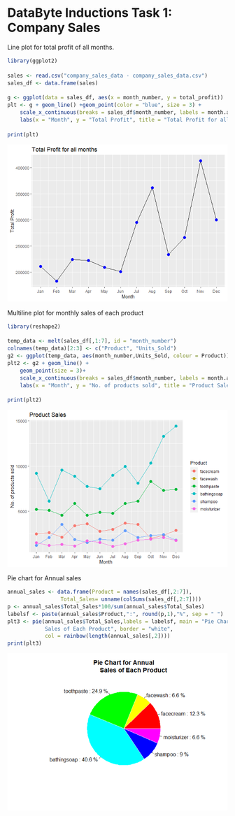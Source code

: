 DataByte Inductions Task 1: Company Sales
================

Line plot for total profit of all months.
``` r
library(ggplot2)

sales <- read.csv("company_sales_data - company_sales_data.csv")
sales_df <- data.frame(sales)

g <- ggplot(data = sales_df, aes(x = month_number, y = total_profit))
plt <- g + geom_line() +geom_point(color = "blue", size = 3) +
    scale_x_continuous(breaks = sales_df$month_number, labels = month.abb) +
    labs(x = "Month", y = "Total Profit", title = "Total Profit for all months")
    
print(plt)  
```

![](Task-1---Company-Sales_files/figure-gfm/unnamed-chunk-1-1.png)<!-- -->

Multiline plot for monthly sales of each product
``` r
library(reshape2)

temp_data <- melt(sales_df[,1:7], id = "month_number")
colnames(temp_data)[2:3] <- c("Product", "Units_Sold")
g2 <- ggplot(temp_data, aes(month_number,Units_Sold, colour = Product))
plt2 <- g2 + geom_line() +
    geom_point(size = 3)+
    scale_x_continuous(breaks = sales_df$month_number, labels = month.abb) +
    labs(x = "Month", y = "No. of products sold", title = "Product Sales")

print(plt2)
```

![](Task-1---Company-Sales_files/figure-gfm/unnamed-chunk-2-1.png)<!-- -->

Pie chart for Annual sales
``` r
annual_sales <- data.frame(Product = names(sales_df[,2:7]), 
                 Total_Sales= unname(colSums(sales_df[,2:7])))
p <- annual_sales$Total_Sales*100/sum(annual_sales$Total_Sales)
labelsf <- paste(annual_sales$Product,":", round(p,1),"%", sep = " ")
plt3 <- pie(annual_sales$Total_Sales,labels = labelsf, main = "Pie Chart for Annual
            Sales of Each Product", border = "white",
            col = rainbow(length(annual_sales[,2])))
print(plt3)
```

![](Task-1---Company-Sales_files/figure-gfm/unnamed-chunk-3-1.png)<!-- -->
